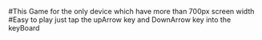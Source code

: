 #This Game for the only device which have more than 700px screen width 
#Easy to play just tap the upArrow key and DownArrow key into the keyBoard 
